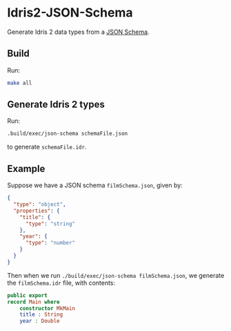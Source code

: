 # Idris2-JSON-Schema

Generate Idris 2 data types from a [JSON Schema](http://json-schema.org/).

## Build

Run:

```bash
make all
```

## Generate Idris 2 types

Run:

```bash
.build/exec/json-schema schemaFile.json
```

to generate `schemaFile.idr`.

## Example

Suppose we have a JSON schema `filmSchema.json`, given by:

```json
{
  "type": "object",
  "properties": {
    "title": {
      "type": "string"
    },
    "year": {
      "type": "number"
    }
  }
}
```

Then when we run `./build/exec/json-schema filmSchema.json`, we generate the `filmSchema.idr` file, with contents:

```idris
public export
record Main where
    constructor MkMain
    title : String
    year : Double
```
